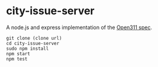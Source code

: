 # city-issue-server
A node.js and express implementation of the [Open311 spec](http://wiki.open311.org/GeoReport_v2/).

    git clone (clone url)
    cd city-issue-server
    sudo npm install
    npm start
    npm test
